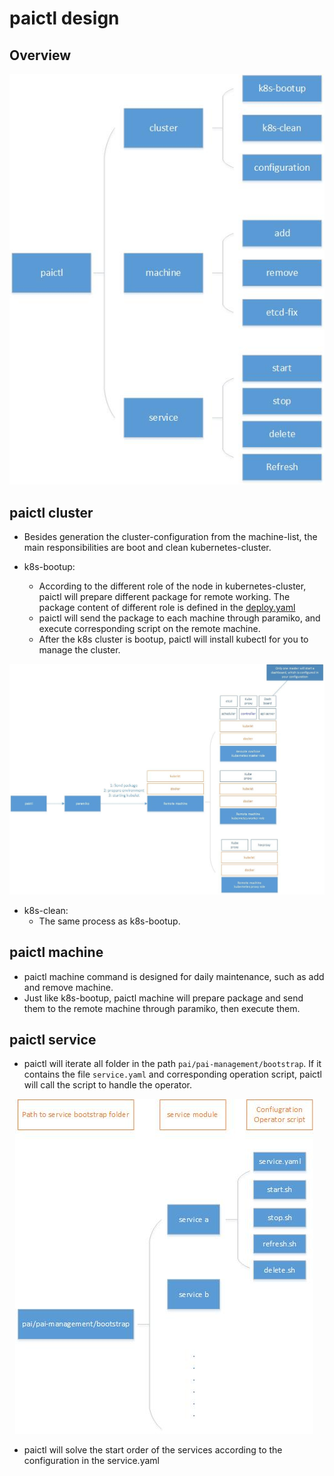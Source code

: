 # paictl design


## Overview

<div  align="center">
<img src="pic/paictl-overview.jpg" alt="paictl overview picture" style="float: center; margin-right: 10px;" />
</div>


## paictl cluster

- Besides generation the cluster-configuration from the machine-list, the main responsibilities are boot and clean kubernetes-cluster.

- k8s-bootup:
    - According to the different role of the node in kubernetes-cluster, paictl will prepare different package for remote working. The package content of different role is defined in the [deploy.yaml](../../../deployment/k8sPaiLibrary/maintainconf/deploy.yaml)
    - paictl will send the package to each machine through paramiko, and execute corresponding script on the remote machine.
    - After the k8s cluster is bootup, paictl will install kubectl for you to manage the cluster.

<div  align="center">
<img src="pic/kubernetes-deploy.jpg" alt="kubernetes deploy picture" style="float: center; margin-right: 10px;" />
</div>


- k8s-clean:
    - The same process as k8s-bootup.

## paictl machine

- paictl machine command is designed for daily maintenance, such as add and remove machine.
- Just like k8s-bootup, paictl machine will prepare package and send them to the remote machine through paramiko, then execute them.



## paictl service

- paictl will iterate all folder in the path ```pai/pai-management/bootstrap```. If it contains the file ```service.yaml``` and corresponding operation script, paictl will call the script to handle the operator.


<div  align="center">
<img src="pic/paictl-service-list.jpg" alt="service list picture" style="float: center; margin-right: 10px;" />
</div>


- paictl will solve the start order of the services according to the configuration in the service.yaml